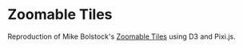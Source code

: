 # Zoomable Tiles

Reproduction of Mike Bolstock's [Zoomable Tiles](https://observablehq.com/@d3/zoomable-tiles) using D3 and Pixi.js.
